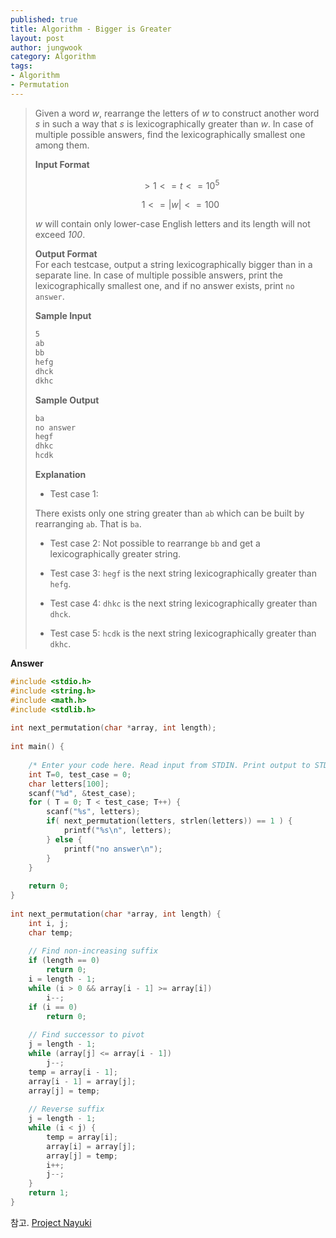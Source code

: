 ```yaml
---
published: true
title: Algorithm - Bigger is Greater
layout: post
author: jungwook
category: Algorithm
tags:
- Algorithm
- Permutation
---
```


>Given a word _w_, rearrange the letters of  _w_ to construct another word _s_ in such a way that _s_ is lexicographically greater than _w_. In case of multiple possible answers, find the lexicographically smallest one among them.  
>
>**Input Format**  
>
>$$>1 <= t <= 10^5$$  
>
>$$1 <= |w| <= 100$$
>
> _w_ will contain only lower-case English letters and its length will not exceed _100_.  
>
>**Output Format**  
>For each testcase, output a string lexicographically bigger than  in a separate line. In case of multiple possible answers, print the lexicographically smallest one, and if no answer exists, print `no answer`.  
>  
>**Sample Input**  
>
>```bash  
>5  
>ab  
>bb  
>hefg  
>dhck  
>dkhc  
>```  
>
>**Sample Output**
>
>```bash  
>ba  
>no answer  
>hegf  
>dhkc  
>hcdk  
>```  
>
>**Explanation**  
>
>+ Test case 1:  
>
>There exists only one string greater than `ab` which can be built by rearranging `ab`. That is `ba`.
>
>+ Test case 2:
>Not possible to rearrange `bb` and get a lexicographically greater string.
>
>+ Test case 3: 
>`hegf` is the next string lexicographically greater than `hefg`.
>
>+ Test case 4: 
>`dhkc` is the next string lexicographically greater than `dhck`.
>
>+ Test case 5: 
>`hcdk` is the next string lexicographically greater than `dkhc`.

**Answer**  
```cpp  
#include <stdio.h>  
#include <string.h>  
#include <math.h>  
#include <stdlib.h>  
  
int next_permutation(char *array, int length);  
  
int main() {  
  
    /* Enter your code here. Read input from STDIN. Print output to STDOUT */  
    int T=0, test_case = 0;  
    char letters[100];  
    scanf("%d", &test_case);  
    for ( T = 0; T < test_case; T++) {  
        scanf("%s", letters);  
        if( next_permutation(letters, strlen(letters)) == 1 ) {  
            printf("%s\n", letters);  
        } else {  
            printf("no answer\n");  
        }  
    }  
      
    return 0;  
}  
  
int next_permutation(char *array, int length) {  
	int i, j;  
	char temp;  
	  
	// Find non-increasing suffix  
	if (length == 0)  
		return 0;  
	i = length - 1;  
	while (i > 0 && array[i - 1] >= array[i])  
		i--;  
	if (i == 0)  
		return 0;  
	  
	// Find successor to pivot  
	j = length - 1;  
	while (array[j] <= array[i - 1])  
		j--;  
	temp = array[i - 1];  
	array[i - 1] = array[j];  
	array[j] = temp;  
	  
	// Reverse suffix  
	j = length - 1;  
	while (i < j) {  
		temp = array[i];  
		array[i] = array[j];  
		array[j] = temp;  
		i++;  
		j--;  
	}  
	return 1;  
}  
```  
참고. [Project Nayuki](https://www.nayuki.io/page/next-lexicographical-permutation-algorithm)


